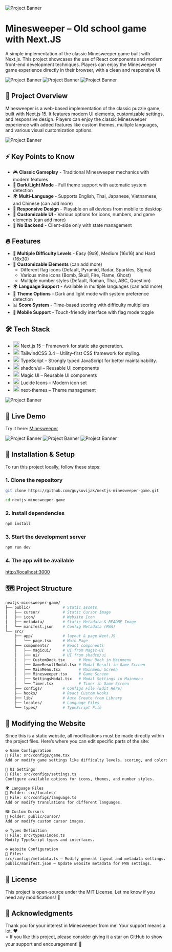 ![Project Banner](/public/metadata/readme-1.webp)
# Minesweeper – Old school game with Next.JS
A simple implementation of the classic Minesweeper game built with Next.js. This project showcases the use of React components and modern front-end development techniques. Players can enjoy the Minesweeper game experience directly in their browser, with a clean and responsive UI.

![Project Banner](/public/metadata/readme-2.webp)
![Project Banner](/public/metadata/readme-3.webp)
![Project Banner](/public/metadata/readme-4.webp)

## 📌 Project Overview
Minesweeper is a web-based implementation of the classic puzzle game, built with Next.js 15. It features modern UI elements, customizable settings, and responsive design. Players can enjoy the classic Minesweeper experience with added features like custom themes, multiple languages, and various visual customization options.

![Project Banner](/public/metadata/readme-9.webp)

## ⚡ Key Points to Know
- 🎮 **Classic Gameplay** - Traditional Minesweeper mechanics with modern features
- 🌙 **Dark/Light Mode** - Full theme support with automatic system detection
- 🌍 **Multi-Language** - Supports English, Thai, Japanese, Vietnamese, and Chinese (can add more)
- 📱 **Responsive Design** - Playable on all devices from mobile to desktop
- 🎨 **Customizable UI** - Various options for icons, numbers, and game elements (can add more)
- 💾 **No Backend** - Client-side only with state management

## 🔥 Features
- 🎯 **Multiple Difficulty Levels** - Easy (9x9), Medium (16x16) and Hard (16x30)
- 🎨 **Customizable Elements** (can add more)
  - Different flag icons (Default, Pyramid, Radar, Sparkles, Sigma)
  - Various mine icons (Bomb, Skull, Fire, Flame, Ghost)
  - Multiple number styles (Default, Roman, Thai, ABC, Question)
- 🌍 **Language Support** - Available in multiple languages (can add more)
- 🎨 **Theme Options** - Dark and light mode with system preference detection
- 📊 **Score System** - Time-based scoring with difficulty multipliers
- 📱 **Mobile Support** - Touch-friendly interface with flag mode toggle

## 🛠️ Tech Stack
- <img src="https://avatars.githubusercontent.com/u/126103961" title="Next JS" alt="nextjs" width="20" height="20"/> Next.js 15 – Framework for static site generation.
- <img src="https://avatars.githubusercontent.com/u/67109815" title="Tailwind CSS" alt="tailwindcss" width="20" height="20"/> TailwindCSS 3.4 – Utility-first CSS framework for styling.
- <img src="https://upload.wikimedia.org/wikipedia/commons/4/4c/Typescript_logo_2020.svg" title="TypeScript" alt="typscript" width="20" height="20"/> TypeScript – Strongly typed JavaScript for better maintainability.
- <img src="https://avatars.githubusercontent.com/u/139895814" title="Shadcn/ui" alt="shadcn-ui" width="20" height="20"/> shadcn/ui – Reusable UI components
- <img src="https://avatars.githubusercontent.com/u/166878038" title="Magic UI" alt="magic-ui" width="20" height="20"/> Magic UI – Reusable UI components
- <img src="https://avatars.githubusercontent.com/u/66879934" title="Lucide Icons" alt="lucide-icons" width="20" height="20"/> Lucide Icons – Modern icon set
- <img src="https://avatars.githubusercontent.com/u/34928425" title="Next-Themes" alt="next-themes" width="20" height="20"/> next-themes – Theme management

![Project Banner](/public/metadata/readme-8.webp)

## 🚀 Live Demo
Try it here: [Minesweeper](https://nextjs-minesweeper-game.vercel.app)

![Project Banner](/public/metadata/readme-5.webp)
![Project Banner](/public/metadata/readme-6.webp)
![Project Banner](/public/metadata/readme-7.webp)

## 📂 Installation & Setup

To run this project locally, follow these steps:

### **1. Clone the repository**
```bash
git clone https://github.com/guysuvijak/nextjs-minesweeper-game.git
```
```bash
cd nextjs-minesweeper-game
```
### **2. Install dependencies**
```bash
npm install
```
### **3. Start the development server**
```bash
npm run dev
```
### **4. The app will be available**
[http://localhost:3000](http://localhost:3000)


## 🗺️ Project Structure
```bash
nextjs-minesweeper-game/
├── public/              # Static assets
│   ├── cursor/          # Static Cursor Image
│   ├── icon/            # Website Icon
│   ├── metadata/        # Static Metadata & README Image
│   └── manifest.json    # Config Metadata (PWA)
└── src/
    ├── app/             # layout & page Next.JS
    │   └── page.tsx     # Main Page
    ├── components/      # React components
    │   ├── magicui/     # UI from Magic-UI
    │   ├── ui/          # UI from shadcn/ui
    │   ├── CustomDock.tsx      # Menu Dock in Mainmenu
    │   ├── GameResultModal.tsx # Modal Result in Game Screen
    │   ├── MainMenu.tsx        # Mainmenu Screen
    │   ├── Minesweeper.tsx     # Game Screen
    │   ├── SettingsModal.tsx   # Modal Settings in Mainmenu
    │   └── Timer.tsx           # Timer in Game Screen
    ├── configs/         # Configs File (Edit Here)
    ├── hooks/           # React Custom Hooks
    ├── lib/             # Auto Create from Library
    ├── locales/         # Language Files
    └── types/           # TypeScript File
```


## 📄 Modifying the Website
Since this is a static website, all modifications must be made directly within the project files. Here’s where you can edit specific parts of the site:
```bash
⚙️ Game Configuration
📍 File: src/configs/game.tsx
Add or modify game settings like difficulty levels, scoring, and colors.
```
```bash
🎨 UI Settings
📍 File: src/configs/settings.ts
Configure available options for icons, themes, and number styles.
```
```bash
🌍 Language Files
📍 Folder: src/locales/
📍 File: src/configs/language.ts
Add or modify translations for different languages.
```
```bash
🖼️ Custom Cursors
📍 Folder: public/cursor/
Add or modify custom cursor images.
```
```bash
⚙️ Types Definition
📍 File: src/types/index.ts
Modify TypeScript types and interfaces.
```
```bash
⚙️ Website Configuration
📍 Files:
src/configs/metadata.ts – Modify general layout and metadata settings.
public/manifest.json – Update website metadata for PWA settings.
```

## 📜 License
This project is open-source under the MIT License.
Let me know if you need any modifications! 🚀

## 🙏 Acknowledgments
Thank you for your interest in Minesweeper from me! Your support means a lot. :heart: </br>
⭐ If you like this project, please consider giving it a star on GitHub to show your support and encouragement! 🚀